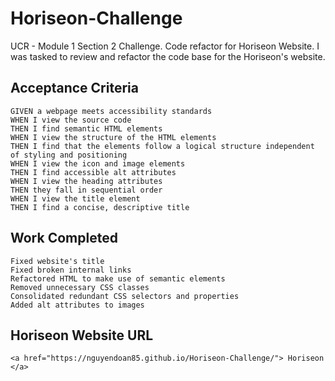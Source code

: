 # Horiseon-Challenge
UCR - Module 1 Section 2 Challenge.
Code refactor for Horiseon Website.
I was tasked to review and refactor the code base for the Horiseon's website.
## Acceptance Criteria

```
GIVEN a webpage meets accessibility standards
WHEN I view the source code
THEN I find semantic HTML elements
WHEN I view the structure of the HTML elements
THEN I find that the elements follow a logical structure independent of styling and positioning
WHEN I view the icon and image elements
THEN I find accessible alt attributes
WHEN I view the heading attributes
THEN they fall in sequential order
WHEN I view the title element
THEN I find a concise, descriptive title
```

## Work Completed

```
Fixed website's title
Fixed broken internal links
Refactored HTML to make use of semantic elements
Removed unnecessary CSS classes
Consolidated redundant CSS selectors and properties
Added alt attributes to images
```

## Horiseon Website URL

```
<a href="https://nguyendoan85.github.io/Horiseon-Challenge/"> Horiseon </a>
```
